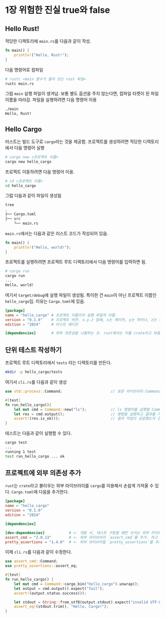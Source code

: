 # 1장 위험한 진실 true와 false

## Hello Rust!

적당한 디렉토리에 `main.rs`를 다음과 같이 작성.

```rs
fn main() {
    println!("Hello, Rust!");
}
```

다음 명령어로 컴파일

```bash
# rustc <main 함수가 들어 있는 rust 파일>
rustc main.rs
```

그럼 `main` 실행 파일이 생겨남. 보통 별도 옵션을 주지 않는다면, 컴파일 타켓이 된 파일 이름을 따라감. 파일을 실행하려면 다음 명령어 이용

```bash
./main
Hello, Rust!
```


## Hello Cargo

러스트는 빌드 도구로 `cargo`라는 것을 제공함. 프로젝트를 생성하려면 적당한 디렉토리에서 다음 명령어 실행

```bash
# cargo new <프로젝트 이름>
cargo new hello_cargo
```

프로젝트 이동하려면 다음 명령어 이용.

```bash
# cd <프로젝트 이름>
cd hello_cargo 
```

그럼 다음과 같이 파일이 생성됨

```bash
tree
.
├── Cargo.toml
├── src
    └── main.rs
```

`main.rs`에서는 다음과 같은 러스트 코드가 작성되어 있음.

```rs
fn main() {
    println!("Hello, world!");
}
```

프로젝트를 실행하려면 프로젝트 루트 디렉토리에서 다음 명령어를 입력하면 됨.
```bash
# cargo run
cargo run
...
Hello, world!
```

여기서 `target/debug`에 실행 파일이 생성됨. 특이한 건 `main`이 아닌 프로젝트 이름인 `hello_cargo`임. 이유는 `Cargo.toml`에 있음.

```toml
[package]
name = "hello_cargo" # 프로젝트 이름이자 실행 파일의 이름.
version = "0.1.0"    # 프로젝트 버전. x.y.z 일때, x는 메이저, y는 마이너, z는 패치 버전을 의미함.
edition = "2024"     # 러스트 에디션

[dependencies]       # 외부 의존성을 나열하는 곳. rust에서는 이를 crate라고 부름.
```

## 단위 테스트 작성하기

프로젝트 루트 디렉토리에서 `tests` 라는 디렉토리를 만든다.

```bash
mkdir -p hello_cargo/tests
```

여기서 `cli.rs`를 다음과 같이 생성

```rs
use std::process::Command;                      // 표준 라이브러리 Command 라이브러리를 import 합니다. 

#[test]
fn run_hello_cargo(){
    let mut cmd = Command::new("ls");           // ls 명령어를 실행할 Command 개체를 생성합니다.
    let res = cmd.output();                     // 명령을 실행하고 결과를 가져옵니다.
    assert!(res.is_ok());                       // 결과 작업이 성공했는지 검사합니다.
}
```

테스트는 다음과 같이 실행할 수 있다.

```bash
cargo test
...
running 1 test
test run_hello_cargo ... ok
```

## 프로젝트에 외부 의존성 추가

`rust`는 `crate`라고 불리우는 외부 라이브러리를 `cargo`를 이용해서 손쉽게 가져올 수 있다. `Cargo.toml`에 다음을 추가한다.

```toml
[package]
name = "hello_cargo"
version = "0.1.0"
edition = "2024"

[dependencies]

[dev-dependencies]           # <- 개발 시, 테스트 구동할 때만 쓰이는 외부 라이브러리 목록을 나열하는 곳.
assert_cmd = "2.0.13"        # <- 외부 라이브러리 `assert_cmd`를 추가. 카고 바이너리 디렉토리를 들여다보는 `Command` 개체를 생성할 수 있다.
pretty_assertions = "1.4.0"  # <- 외부 라이브러릴 `pretty_assertions`를 추가. 기본 버전의 `assert_eq!` 같이, 기존 `assert!` 문 보다 더 차이를 잘 보여주는 테스트 유틸 라이브러리.
```

이제 `cli.rs`를 다음과 같이 수정한다.

```rust
use assert_cmd::Command;                                                    // 프로젝트에서 생성한 바이너리 파일을 읽을 수 있는 Command 개체를 위해 import 합니다.
use pretty_assertions::assert_eq;                                           // 조금 더 이쁘게 테스트를 할 수 있는 assert_eq 매크로를 import 합니다.

#[test]
fn run_hello_cargo() {
    let mut cmd = Command::cargo_bin("hello_cargo").unwrap();               // hello_cargo 명령어를 실행할 Command 개체를 생성합니다.
    let output = cmd.output().expect("fail");                               // .output() 은 hello_cargo 명령어를 실행합니다. .expect()는 그 결과를 정상이면 명령어 실행 결과를, 실패하면 fail이라는 문자열을 가져옵니다.
    assert!(output.status.success());                                       // 명령이 성공했는지 확인합니다.

    let stdout = String::from_utf8(output.stdout).expect("invalid UTF-8");  // 프로그램 출력을 UTF-8으로 변경합니다. 역시 실패시에는 "invalid UTF-8"이라는 문자열이 반환됨
    assert_eq!(stdout.trim(), "Hello, Cargo!");                             // 실제 결과와, 예상 값을 비교합니다. 성공하면, 테스트는 성공합니다.
}

```